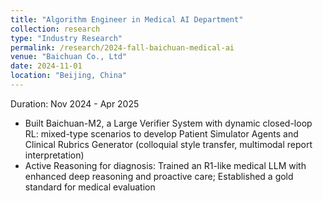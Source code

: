 ```yaml
---
title: "Algorithm Engineer in Medical AI Department"
collection: research
type: "Industry Research"
permalink: /research/2024-fall-baichuan-medical-ai
venue: "Baichuan Co., Ltd"
date: 2024-11-01
location: "Beijing, China"
---
```



Duration: Nov 2024 - Apr 2025

- Built Baichuan-M2, a Large Verifier System with dynamic closed-loop RL: mixed-type scenarios to develop Patient Simulator Agents and Clinical Rubrics Generator (colloquial style transfer, multimodal report interpretation)
- Active Reasoning for diagnosis: Trained an R1-like medical LLM with enhanced deep reasoning and proactive care; Established a gold standard for medical evaluation
